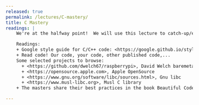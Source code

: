 ```yaml
---
released: true
permalink: /lectures/C-mastery/
title: C Mastery
readings: |
    We're at the halfway point!  We will use this lecture to catch-up/expand on lecture content covered lightly on first pass, and discuss how to further your mastery of C.

    Readings:
    + Google style guide for C/C++ code: <https://google.github.io/styleguide/cppguide.html>
    + Read code! Our code, your code, other published code,... 
    Some selected projects to browse:
      + <https://github.com/dwelch67/raspberrypi>, David Welch baremetal examples
      + <https://opensource.apple.com>, Apple OpenSource
      + <https://www.gnu.org/software/libc/sources.html>, Gnu libc
      + <https://www.musl-libc.org>, Musl C library
    + The masters share their best practices in the book Beautiful Code: Leading Programmers Explain How They Think <https://www.amazon.com/dp/0596510047>

---
```

